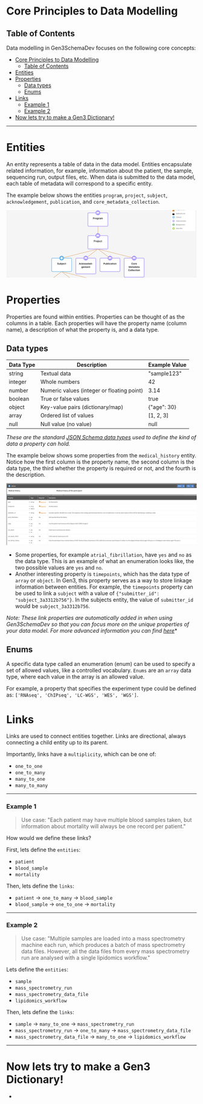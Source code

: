 # Core Principles to Data Modelling

## Table of Contents
Data modelling in Gen3SchemaDev focuses on the following core concepts:
- [Core Principles to Data Modelling](#core-principles-to-data-modelling)
  - [Table of Contents](#table-of-contents)
- [Entities](#entities)
- [Properties](#properties)
  - [Data types](#data-types)
  - [Enums](#enums)
- [Links](#links)
    - [Example 1](#example-1)
    - [Example 2](#example-2)
- [Now lets try to make a Gen3 Dictionary!](#now-lets-try-to-make-a-gen3-dictionary)

---



# Entities
An entity represents a table of data in the data model. Entities encapsulate related information, for example, information about the patient, the sample, sequencing run, output files, etc. When data is submitted to the data model, each table of metadata will correspond to a specific entity. 

The example below shows the entities `program`, `project`, `subject`, `acknowledgement`, `publication`, and `core_metadata_collection`.


![entity_example](entity_example.png)

# Properties
Properties are found within entities. Properties can be thought of as the columns in a table. Each properties will have the property name (column name), a description of what the property is, and a data type. 

## Data types
| Data Type  | Description                                      | Example Value         |
|------------|--------------------------------------------------|----------------------|
| string     | Textual data                                     | "sample123"          |
| integer    | Whole numbers                                    | 42                   |
| number     | Numeric values (integer or floating point)        | 3.14                 |
| boolean    | True or false values                             | true                 |
| object     | Key-value pairs (dictionary/map)                  | {"age": 30}          |
| array      | Ordered list of values                           | [1, 2, 3]            |
| null       | Null value (no value)                            | null                 |

*These are the standard [JSON Schema data types](https://json-schema.org/understanding-json-schema/reference/type.html) used to define the kind of data a property can hold.*

The example below shows some properties from the `medical_history` entity. Notice how the first column is the property name, the second column is the data type, the third whether the property is required or not, and the fourth is the description.

![prop_example](prop_example.png)

- Some properties, for example `atrial_fibrillation`, have `yes` and `no` as the data type. This is an example of what an enumeration looks like, the two possible values are `yes` and `no`.
- Another interesting property is `timepoints`, which has the data type of `array` or `object`. In Gen3, this property serves as a way to store linkage information between entities. For example, the `timepoints` property can be used to link a `subject` with a value of ```{"submitter_id": "subject_3a3312b756"}```. In the subjects entity, the value of `submitter_id` would be `subject_3a3312b756`.

*Note: These link properties are automatically added in when using Gen3SchemaDev so that you can focus more on the unique properties of your data model. For more advanced information you can find [here](../gen3_data_modelling/links.md)**

## Enums
A specific data type called an enumeration (enum) can be used to specify a set of allowed values, like a controlled vocabulary. `Enums` are an `array` data type, where each value in the array is an allowed value. 

For example, a property that specifies the experiment type could be defined as: `['RNAseq', 'ChIPseq', 'LC-WGS', 'WES', 'WGS']`.


# Links
Links are used to connect entities together. Links are directional, always connecting a child entity up to its parent. 

Importantly, links have a `multiplicity`, which can be one of: 
- `one_to_one`
- `one_to_many`
- `many_to_one`
- `many_to_many`


---

### Example 1
> Use case: "Each patient may have multiple blood samples taken, but information about mortality will always be one record per patient."

How would we define these links?

First, lets define the `entities`:
- `patient`
- `blood_sample`
- `mortality`

Then, lets define the `links`:
- `patient` -> `one_to_many` -> `blood_sample`
- `blood_sample` -> `one_to_one` -> `mortality`

---

### Example 2
> Use case: "Multiple samples are loaded into a mass spectrometry machine each run, which produces a batch of mass spectrometry data files. However, all the data files from every mass spectrometry run are analysed with a single lipidomics workflow."

Lets define the `entities`:
- `sample`
- `mass_spectrometry_run`
- `mass_spectrometry_data_file`
- `lipidomics_workflow`

Then, lets define the `links`:
- `sample` -> `many_to_one` -> `mass_spectrometry_run`
- `mass_spectrometry_run` -> `one_to_many` -> `mass_spectrometry_data_file`
- `mass_spectrometry_data_file` -> `many_to_one` -> `lipidomics_workflow`

---

# Now lets try to make a Gen3 Dictionary!
- 